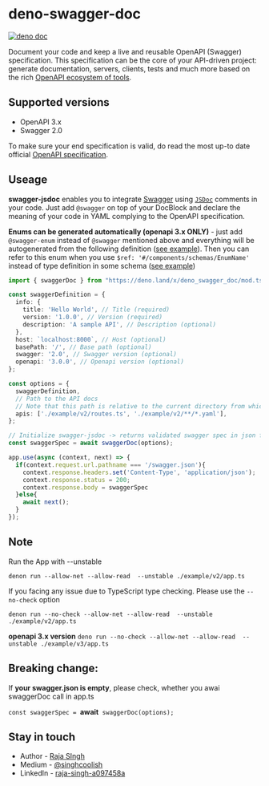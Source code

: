 # deno-swagger-doc

[![deno doc](https://doc.deno.land/badge.svg)](https://doc.deno.land/https/deno.land/x/deno_swagger_doc/mod.ts)

Document your code and keep a live and reusable OpenAPI (Swagger) specification. This specification can be the core of your API-driven project: generate
documentation, servers, clients, tests and much more based on the rich [OpenAPI ecosystem of tools](http://swagger.io/).

## Supported versions

- OpenAPI 3.x
- Swagger 2.0

To make sure your end specification is valid, do read the most up-to date official [OpenAPI specification](https://github.com/OAI/OpenAPI-Specification).

## Useage

**swagger-jsdoc** enables you to integrate [Swagger](http://swagger.io)
using [`JSDoc`](https://jsdoc.app/) comments in your code. Just add `@swagger` on top of your DocBlock and declare the meaning of your code in YAML complying to the OpenAPI specification.

**Enums can be generated automatically (openapi 3.x ONLY)** - just add `@swagger-enum` instead of `@swagger` mentioned above and everything will be autogenerated from the following definition ([see example](./example/v3/enum.ts)). Then you can refer to this enum when you use `$ref: '#/components/schemas/EnumName'` instead of type definition in some schema ([see example](./example/v3/routes.ts))

```ts
import { swaggerDoc } from "https://deno.land/x/deno_swagger_doc/mod.ts";

const swaggerDefinition = {
  info: {
    title: 'Hello World', // Title (required)
    version: '1.0.0', // Version (required)
    description: 'A sample API', // Description (optional)
  },
  host: `localhost:8000`, // Host (optional)
  basePath: '/', // Base path (optional)
  swagger: '2.0', // Swagger version (optional)
  openapi: '3.0.0', // Openapi version (optional)
};

const options = {
  swaggerDefinition,
  // Path to the API docs
  // Note that this path is relative to the current directory from which the Node.js is ran, not the application itself.
  apis: ['./example/v2/routes.ts', './example/v2/**/*.yaml'],
};

// Initialize swagger-jsdoc -> returns validated swagger spec in json format
const swaggerSpec = await swaggerDoc(options);

app.use(async (context, next) => {
  if(context.request.url.pathname === '/swagger.json'){
    context.response.headers.set('Content-Type', 'application/json');
    context.response.status = 200;
    context.response.body = swaggerSpec
  }else{
    await next();
  } 
});
```
## Note

Run the App with --unstable

`denon run --allow-net --allow-read  --unstable ./example/v2/app.ts`

If you facing any issue due to TypeScript type checking. Please use the `--no-check` option 

`denon run --no-check --allow-net --allow-read  --unstable ./example/v2/app.ts`

**openapi 3.x version**
`deno run --no-check --allow-net --allow-read  --unstable ./example/v3/app.ts`

## Breaking change:

If **your swagger.json is empty**, please check, whether you awai swaggerDoc call in app.ts

`const swaggerSpec = `**await**` swaggerDoc(options);`

## Stay in touch

* Author - [Raja SIngh](https://www.linkedin.com/in/raja-singh-a097458a/)
* Medium - [@singhcoolish](https://medium.com/@singhcoolish)
* LinkedIn - [raja-singh-a097458a](https://www.linkedin.com/in/raja-singh-a097458a/)

